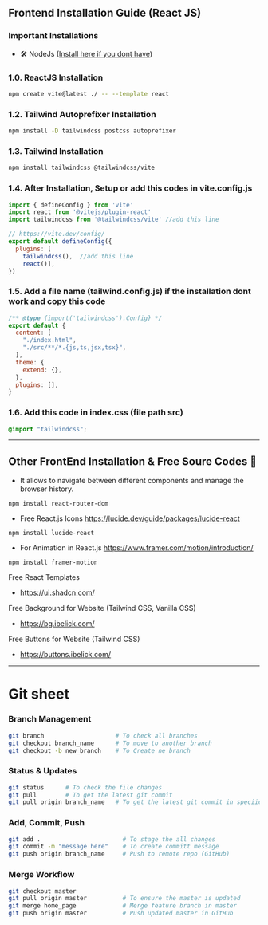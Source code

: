 ## Frontend Installation Guide (React JS)

### Important Installations

- 🛠️ NodeJs ([Install here if you dont have](https://nodejs.org/en/download))

### 1.0. ReactJS Installation

```bash
npm create vite@latest ./ -- --template react
```
### 1.2. Tailwind Autoprefixer Installation
```bash
npm install -D tailwindcss postcss autoprefixer
```
### 1.3. Tailwind Installation
```bash
npm install tailwindcss @tailwindcss/vite
```

### 1.4. After Installation, Setup or add this codes in vite.config.js
```js
import { defineConfig } from 'vite'
import react from '@vitejs/plugin-react'
import tailwindcss from '@tailwindcss/vite' //add this line

// https://vite.dev/config/
export default defineConfig({
  plugins: [
    tailwindcss(),  //add this line 
    react()],
})
```
### 1.5. Add a file name (tailwind.config.js) if the installation dont work and copy this code

```js
/** @type {import('tailwindcss').Config} */
export default {
  content: [
    "./index.html",
    "./src/**/*.{js,ts,jsx,tsx}",
  ],
  theme: {
    extend: {},
  },
  plugins: [],
}
```
### 1.6. Add this code in index.css (file path src)
```css
@import "tailwindcss";
```

---
## Other FrontEnd Installation & Free Soure Codes :notebook_with_decorative_cover:

- It allows to navigate between different components and manage the browser history.
```
npm install react-router-dom
```
- Free React.js Icons
https://lucide.dev/guide/packages/lucide-react

```
npm install lucide-react
```

- For Animation in React.js
https://www.framer.com/motion/introduction/

```
npm install framer-motion
```

Free React Templates

- https://ui.shadcn.com/

Free Background for Website (Tailwind CSS, Vanilla CSS)

- https://bg.ibelick.com/

Free Buttons for Website (Tailwind CSS)

- https://buttons.ibelick.com/
---

# Git sheet

### Branch Management
```bash
git branch                    # To check all branches
git checkout branch_name      # To move to another branch
git checkout -b new_branch    # To Create ne branch
```

### Status & Updates
```bash
git status      # To check the file changes
git pull        # To get the latest git commit
git pull origin branch_name   # To get the latest git commit in speciic branch
```

### Add, Commit, Push
```bash
git add .                       # To stage the all changes
git commit -m "message here"    # To create committ message
git push origin branch_name     # Push to remote repo (GitHub)
```


### Merge Workflow
```bash
git checkout master
git pull origin master          # To ensure the master is updated
git merge home_page             # Merge feature branch in master
git push origin master          # Push updated master in GitHub
```
